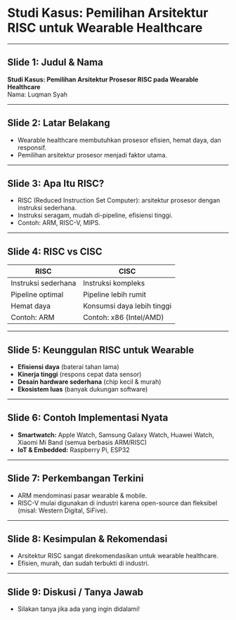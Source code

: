 # Studi Kasus: Pemilihan Arsitektur RISC untuk Wearable Healthcare

---

## Slide 1: Judul & Nama

**Studi Kasus: Pemilihan Arsitektur Prosesor RISC pada Wearable Healthcare**  
Nama: Luqman Syah

---

## Slide 2: Latar Belakang

- Wearable healthcare membutuhkan prosesor efisien, hemat daya, dan responsif.
- Pemilihan arsitektur prosesor menjadi faktor utama.

---

## Slide 3: Apa Itu RISC?

- RISC (Reduced Instruction Set Computer): arsitektur prosesor dengan instruksi sederhana.
- Instruksi seragam, mudah di-pipeline, efisiensi tinggi.
- Contoh: ARM, RISC-V, MIPS.

---

## Slide 4: RISC vs CISC

| RISC                  | CISC                    |
|-----------------------|-------------------------|
| Instruksi sederhana   | Instruksi kompleks      |
| Pipeline optimal      | Pipeline lebih rumit    |
| Hemat daya            | Konsumsi daya lebih tinggi |
| Contoh: ARM           | Contoh: x86 (Intel/AMD) |

---

## Slide 5: Keunggulan RISC untuk Wearable

- **Efisiensi daya** (baterai tahan lama)
- **Kinerja tinggi** (respons cepat data sensor)
- **Desain hardware sederhana** (chip kecil & murah)
- **Ekosistem luas** (banyak dukungan software)

---

## Slide 6: Contoh Implementasi Nyata

- **Smartwatch:** Apple Watch, Samsung Galaxy Watch, Huawei Watch, Xiaomi Mi Band (semua berbasis ARM/RISC)
- **IoT & Embedded:** Raspberry Pi, ESP32

---

## Slide 7: Perkembangan Terkini

- ARM mendominasi pasar wearable & mobile.
- RISC-V mulai digunakan di industri karena open-source dan fleksibel (misal: Western Digital, SiFive).

---

## Slide 8: Kesimpulan & Rekomendasi

- Arsitektur RISC sangat direkomendasikan untuk wearable healthcare.
- Efisien, murah, dan sudah terbukti di industri.

---

## Slide 9: Diskusi / Tanya Jawab

- Silakan tanya jika ada yang ingin didalami!
